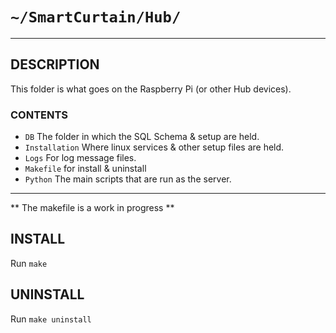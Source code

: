 # `~/SmartCurtain/Hub/`

---

## DESCRIPTION

This folder is what goes on the Raspberry Pi (or other Hub devices).

### CONTENTS

- `DB` The folder in which the SQL Schema & setup are held.
- `Installation` Where linux services & other setup files are held.
- `Logs` For log message files.
- `Makefile` for install & uninstall
- `Python` The main scripts that are run as the server.

---

** The makefile is a work in progress **

## INSTALL

Run `make`

## UNINSTALL

Run `make uninstall`

